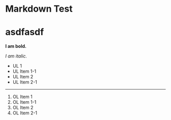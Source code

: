 # Markdown Test
# asdfasdf

**I am bold.**

_I am italic._

* UL 1
 * UL Item 1-1
* UL Item 2
 * UL Item 2-1

----

1. OL Item 1
 1. OL Item 1-1
2. OL Item 2
 1. OL Item 2-1
